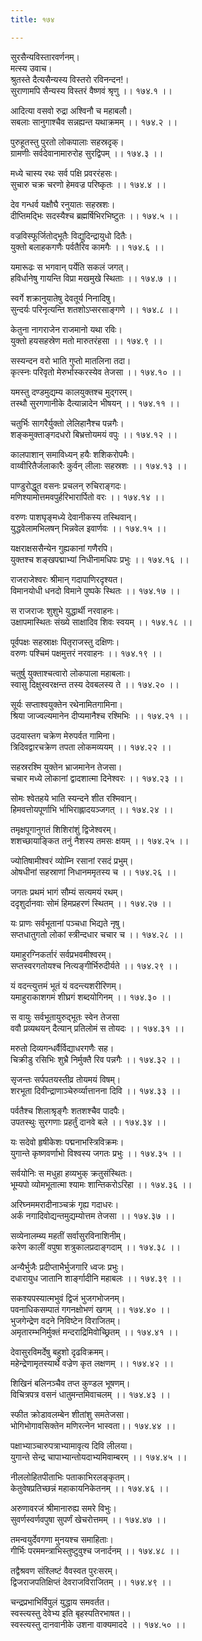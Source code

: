 ```yaml
---
title: १७४

---
```

सुरसैन्यविस्तारवर्णनम्।  
मत्स्य उवाच।  
श्रुतस्ते दैत्यसैन्यस्य विस्तरो रविनन्दन!।  
सुराणामपि सैन्यस्य विस्तरं वैष्णवं श्रृणु ।। १७४.१ ।।  
  
आदित्या वसवो रुद्रा अश्विनौ च महाबलौ।  
सबलाः सानुगाश्चैव सन्नह्यन्त यथाक्रमम् ।। १७४.२ ।।  
  
पुरुहूतस्तु पुरतो लोकपालाः सहस्रदृक्।  
ग्रामणीः सर्वदेवानामारुरोह सुरद्विपम् ।। १७४.३ ।।  
  
मध्ये चास्य रथः सर्व पक्षि प्रवररंहसः।  
सुचारु चक्र चरणो हेमवज्र परिष्कृतः ।। १७४.४ ।।  
  
देव गन्धर्व यक्षौघै रनुयातः सहस्रशः।  
दीप्तिमद्भिः सदस्यैश्च ब्रह्मर्षिभिरभिष्टुतः ।। १७४.५ ।।  
  
वज्रविस्फूर्जितोद्भूतैः विद्युदिन्द्रायुधो दितैः।  
युक्तो बलाहकगणैः पर्वतैरिव कामगैः ।। १७४.६ ।।  
  
यमारूढः स भगवान् पर्येति सकलं जगत्।  
हविर्धानेषु गायन्ति विप्रा मखमुखे स्थिताः ।। १७४.७ ।।  
  
स्वर्गे शक्रानुयातेषु देवतूर्य निनादिषु।  
सुन्दर्यः परिनृत्यन्ति शतशोऽप्सरसाङ्गणे ।। १७४.८ ।।  
  
केतुना नागराजेन राजमानो यथा रविः।  
युक्तो हयसहस्रेण मतो मारुतरंहसा ।। १७४.९ ।।  
  
सस्यन्दन वरो भाति गुप्तो मातलिना तदा।  
कृत्स्नः परिवृतो मेरुर्भास्करस्येव तेजसा ।। १७४.१० ।।  
  
यमस्तु दण्डमुद्यम्य कालयुक्तश्च मुद्गरम्।  
तस्थौ सुरगणानीके दैत्यान्नादेन भीषयन् ।। १७४.११ ।।  
  
चतुर्भिः सागरैर्युक्तो लेलिहानैश्च पन्नगैः।  
शङ्कमुक्ताङ्गदधरो बिभ्रत्तोयमयं वपुः ।। १७४.१२ ।।  
  
कालपाशान् समाविध्यन् हयैः शशिकरोपमैः।  
वाय्वीरितैर्जलाकारैः कुर्वन् लीलाः सहस्रशः ।। १७४.१३ ।।  
  
पाण्डुरोद्धूत वसनः प्रचलन् रुचिराङ्गदः।  
मणिश्यामोत्तमवपुर्हरिभारार्पितो वरः ।। १७४.१४ ।।  
  
वरुणः पाशघृङ्मध्ये देवानीकस्य तस्थिवान्।  
युद्धवेलामभिलषन् भिन्नवेल इवार्णवः ।। १७४.१५ ।।  
  
यक्षराक्षससैन्येन गुह्यकानां गणैरपि।  
युक्तश्च शङ्खपद्माभ्यां निधीनामधिपः प्रभुः ।। १७४.१६ ।।  
  
राजराजेश्वरः श्रीमान् गदापाणिरदृश्यत।  
विमानयोधी धनदो विमाने पुष्पके स्थितः ।। १७४.१७ ।।  
  
स राजराजः शुशुभे युद्धार्थी नरवाहनः।  
उक्षापमास्थितः संख्ये साक्षादिव शिवः स्वयम् ।। १७४.१८ ।।  
  
पूर्वपक्षः सहस्राक्षः पितृराजस्तु दक्षिणः।  
वरुणः पश्चिमं पक्षमुत्तरं नरवाहनः ।। १७४.१९ ।।  
  
चतुर्षु युक्ताश्चत्वारो लोकपाला महाबलाः।  
स्वासु दिक्षुस्वरक्षन्त तस्य देवबलस्य ते ।। १७४.२० ।।  
  
सूर्यः सप्ताश्वयुक्तेन रथेनामितगामिना।  
श्रिया जाज्वल्यमानेन दीप्यमानैश्च रश्मिभिः ।। १७४.२१ ।।  
  
उदयास्तग चक्रेण मेरुपर्वत गामिना।  
त्रिदिवद्वारचक्रेण तपता लोकमव्ययम् ।। १७४.२२ ।।  
  
सहस्ररश्मि युक्तेन भ्राजमानेन तेजसा।  
चचार मध्ये लोकानां द्वादशात्मा दिनेश्वरः ।। १७४.२३ ।।  
  
सोमः श्वेतहये भाति स्यन्दने शीत रश्मिवान्।  
हिमवत्तोयपूर्णाभि र्भाभिराह्लादयञ्जगत् ।। १७४.२४ ।।  
  
तमृक्षपूगानुगतं शिशिरांशुं द्विजेश्वरम्।  
शशच्छायाङ्कित तनुं नैशस्य तमसः क्षयम् ।। १७४.२५ ।।  
  
ज्योतिषामीश्वरं व्योम्नि रसानां रसदं प्रभुम्।  
ओषधीनां सहस्राणां निधानममृतस्य च ।। १७४.२६ ।।  
  
जगतः प्रथमं भागं सौम्यं सत्यमयं रथम्।  
ददृशुर्दानवाः सोमं हिमप्रहरणं स्थितम् ।। १७४.२७ ।।  
  
यः प्राणः सर्वभूतानां पञ्चधा भिद्यते नृषु।  
सप्तधातुगतो लोकां स्त्रीन्दधार चचार च ।। १७४.२८ ।।  
  
यमाहुरग्निकर्तारं सर्वप्रभवमीश्वरम्।  
सप्तस्वरगतोयश्च नित्यङ्गीर्भिरुदीर्यते ।। १७४.२९ ।।  
  
यं वदन्त्युत्तमं भूतं यं वदन्त्यशरीरिणम्।  
यमाहुराकाशगमं शीघ्रगं शब्दयोगिनम् ।। १७४.३० ।।  
  
स वायुः सर्वभूतायुरुद्भूतः स्वेन तेजसा  
ववौ प्रव्यथयन् दैत्यान् प्रतिलोमं स तोयदः ।। १७४.३१ ।।  
  
मरुतो दिव्यगन्धर्वैर्विद्याधरगणैः सह।  
चिक्रीडु रसिभिः शुभ्रै निर्मुक्तै रिव पन्नगैः ।। १७४.३२ ।।  
  
सृजन्तः सर्पपतयस्तीव्र तोयमयं विषम्।  
शरभूता दिवीन्द्राणाञ्चेरुर्व्यात्तानना दिवि ।। १७४.३३ ।।  
  
पर्वतैश्च शिलाश्रृङ्गैः शतशश्चैव पादपैः।  
उपतस्थुः सुरगणाः प्रहर्तुं दानवे बले ।। १७४.३४ ।।  
  
यः सदेवो हृषीकेशः पद्मनाभस्त्रिविक्रमः।  
युगान्ते कृष्णवर्णाभो विश्वस्य जगतः प्रभुः ।। १७४.३५ ।।  
  
सर्वयोनिः स मधुहा हव्यभुक् क्रतुसंस्थितः।  
भूम्यपो व्योमभूतात्मा श्यामः शान्तिकरोऽरिहा ।। १७४.३६ ।।  
  
अरिघ्नममरादीनाञ्चक्रं गृह्य गदाधरः।  
अर्कं नगादिवोद्यन्तमुद्यम्योत्तम तेजसा ।। १७४.३७ ।।  
  
सव्येनालम्ब्य महतीं सर्वासुरविनाशिनीम्।  
करेण कालीं वपुषा शत्रुकालप्रदाङ्गदाम् ।। १७४.३८ ।।  
  
अन्यैर्भुजैः प्रदीप्ताभैर्भुजगारि ध्वजः प्रभुः।  
दधारायुध जातानि शार्ङ्गादीनि महाबलः ।। १७४.३९ ।।  
  
सकश्यपस्यात्मभुवं द्विजं भुजगभोजनम्।  
पवनाधिकसम्पातं गगनक्षोभणं खगम् ।। १७४.४० ।।  
भुजगेन्द्रेण वदने निविष्टेन विराजितम्।  
अमृतारम्भनिर्मुक्तं मन्दराद्रिमिवोच्छ्रितम् ।। १७४.४१ ।।  
  
देवासुरविमर्देषु बहुशो दृढविक्रमम्।  
महेन्द्रेणामृतस्यार्थे वज्रेण कृत लक्षणम् ।। १७४.४२ ।।  
  
शिखिनं बलिनञ्चैव तप्त कुण्डल भूषणम्।  
विचित्रपत्र वसनं धातुमन्तमिवाचलम् ।। १७४.४३ ।।  
  
स्फीत क्रोडावलम्बेन शीतांशु समतेजसा।  
भोगिभोगावसिक्तेन मणिरत्नेन भास्वता।। १७४.४४ ।।  
  
पक्षाभ्याञ्चारुपत्राभ्यामावृत्य दिवि लीलया।  
युगान्ते सेन्द्र चापाभ्यान्तोयदाभ्यमिवाम्बरम् ।। १७४.४५ ।।  
  
नीललोहितपीताभिः पताकाभिरलङ्कृतम्।  
केतुवेषप्रतिच्छन्नं महाकायनिकेतनम् ।। १७४.४६ ।।  
  
अरुणावरजं श्रीमानारुह्य समरे विभुः।  
सुवर्णस्वर्णवपुषा सुपर्णं खेचरोत्तमम् ।। १७४.४७ ।।  
  
तमन्वयुर्देवगणा मुनयश्च समाहिताः।  
गीर्भिः परममन्त्राभिस्तुष्टुवुश्च जनार्दनम् ।। १७४.४८ ।।  
  
तद्वैश्रवण संश्लिष्टं वैवस्वत पुरःसरम्।  
द्विजराजपतिक्षिप्तं देवराजविराजितम् ।। १७४.४९ ।।  
  
चन्द्रप्रभाभिर्विपुलं युद्धाय समवर्तत।  
स्वस्त्यस्तु देवेभ्य इति बृहस्पतिरभाषत।।  
स्वस्त्यस्तु दानवानीके उशना वाक्यमाददे ।। १७४.५० ।।